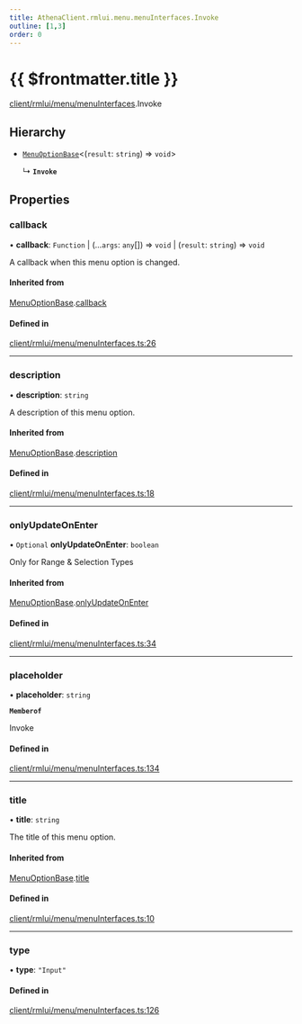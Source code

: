 ```yaml
---
title: AthenaClient.rmlui.menu.menuInterfaces.Invoke
outline: [1,3]
order: 0
---
```


# {{ $frontmatter.title }}


[client/rmlui/menu/menuInterfaces](../modules/client_rmlui_menu_menuInterfaces.md).Invoke

## Hierarchy

- [`MenuOptionBase`](client_rmlui_menu_menuInterfaces_Internal_MenuOptionBase.md)<(`result`: `string`) => `void`\>

  ↳ **`Invoke`**

## Properties

### callback

• **callback**: `Function` \| (...`args`: `any`[]) => `void` \| (`result`: `string`) => `void`

A callback when this menu option is changed.

#### Inherited from

[MenuOptionBase](client_rmlui_menu_menuInterfaces_Internal_MenuOptionBase.md).[callback](client_rmlui_menu_menuInterfaces_Internal_MenuOptionBase.md#callback)

#### Defined in

[client/rmlui/menu/menuInterfaces.ts:26](https://github.com/Stuyk/altv-athena/blob/41bbc82/src/core/client/rmlui/menu/menuInterfaces.ts#L26)

___

### description

• **description**: `string`

A description of this menu option.

#### Inherited from

[MenuOptionBase](client_rmlui_menu_menuInterfaces_Internal_MenuOptionBase.md).[description](client_rmlui_menu_menuInterfaces_Internal_MenuOptionBase.md#description)

#### Defined in

[client/rmlui/menu/menuInterfaces.ts:18](https://github.com/Stuyk/altv-athena/blob/41bbc82/src/core/client/rmlui/menu/menuInterfaces.ts#L18)

___

### onlyUpdateOnEnter

• `Optional` **onlyUpdateOnEnter**: `boolean`

Only for Range & Selection Types

#### Inherited from

[MenuOptionBase](client_rmlui_menu_menuInterfaces_Internal_MenuOptionBase.md).[onlyUpdateOnEnter](client_rmlui_menu_menuInterfaces_Internal_MenuOptionBase.md#onlyUpdateOnEnter)

#### Defined in

[client/rmlui/menu/menuInterfaces.ts:34](https://github.com/Stuyk/altv-athena/blob/41bbc82/src/core/client/rmlui/menu/menuInterfaces.ts#L34)

___

### placeholder

• **placeholder**: `string`

**`Memberof`**

Invoke

#### Defined in

[client/rmlui/menu/menuInterfaces.ts:134](https://github.com/Stuyk/altv-athena/blob/41bbc82/src/core/client/rmlui/menu/menuInterfaces.ts#L134)

___

### title

• **title**: `string`

The title of this menu option.

#### Inherited from

[MenuOptionBase](client_rmlui_menu_menuInterfaces_Internal_MenuOptionBase.md).[title](client_rmlui_menu_menuInterfaces_Internal_MenuOptionBase.md#title)

#### Defined in

[client/rmlui/menu/menuInterfaces.ts:10](https://github.com/Stuyk/altv-athena/blob/41bbc82/src/core/client/rmlui/menu/menuInterfaces.ts#L10)

___

### type

• **type**: ``"Input"``

#### Defined in

[client/rmlui/menu/menuInterfaces.ts:126](https://github.com/Stuyk/altv-athena/blob/41bbc82/src/core/client/rmlui/menu/menuInterfaces.ts#L126)
